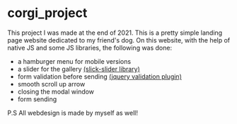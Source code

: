# corgi_project
This project I was made at the end of 2021. This is a pretty simple landing page website dedicated to my friend's dog. On this website, with the help of native JS and some JS libraries, the following was done:  
* a hamburger menu for mobile versions 
* a slider for the gallery [(slick-slider library)](https://kenwheeler.github.io/slick/)
* form validation before sending [(jquery validation plugin)](https://jqueryvalidation.org/)
* smooth scroll up arrow
* closing the modal window 
* form sending 

P.S All webdesign is made by myself as well!
